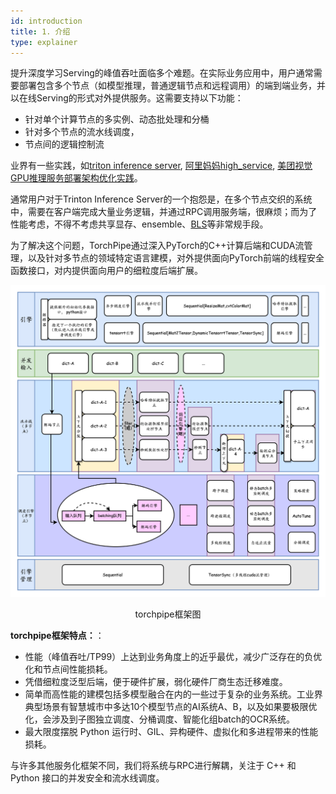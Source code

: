 ```yaml
---
id: introduction
title: 1. 介绍
type: explainer
---
```


提升深度学习Serving的峰值吞吐面临多个难题。在实际业务应用中，用户通常需要部署包含多个节点（如模型推理，普通逻辑节点和远程调用）的端到端业务，并以在线Serving的形式对外提供服务。这需要支持以下功能：
- 针对单个计算节点的多实例、动态批处理和分桶
- 针对多个节点的流水线调度，
- 节点间的逻辑控制流

业界有一些实践，如[triton inference server](https://github.com/triton-inference-server/server/blob/main/docs/user_guide/architecture.md#ensemble-models), [阿里妈妈high_service](https://mp.weixin.qq.com/s/Fd2GNXqO3wl3FrA7Wli3jA), [美团视觉GPU推理服务部署架构优化实践](https://zhuanlan.zhihu.com/p/605094862)。

通常用户对于Trinton Inference Server的一个抱怨是，在多个节点交织的系统中，需要在客户端完成大量业务逻辑，并通过RPC调用服务端，很麻烦；而为了性能考虑，不得不考虑共享显存、ensemble、[BLS](https://github.com/triton-inference-server/python_backend#business-logic-scripting)等非常规手段。

为了解决这个问题，TorchPipe通过深入PyTorch的C++计算后端和CUDA流管理，以及针对多节点的领域特定语言建模，对外提供面向PyTorch前端的线程安全函数接口，对内提供面向用户的细粒度后端扩展。


![jpg](.././static/images/EngineFlow-light.png)
<center>torchpipe框架图</center> 

**torchpipe框架特点：**：
 - 性能（峰值吞吐/TP99）上达到业务角度上的近乎最优，减少广泛存在的负优化和节点间性能损耗。
 - 凭借细粒度泛型后端，便于硬件扩展，弱化硬件厂商生态迁移难度。
 - 简单而高性能的建模包括多模型融合在内的一些过于复杂的业务系统。工业界典型场景有智慧城市中多达10个模型节点的AI系统A、B，以及如果要极限优化，会涉及到子图独立调度、分桶调度、智能化组batch的OCR系统。
 - 最大限度摆脱 Python 运行时、GIL、异构硬件、虚拟化和多进程带来的性能损耗。

与许多其他服务化框架不同，我们将系统与RPC进行解耦，关注于 C++ 和 Python 接口的并发安全和流水线调度。





